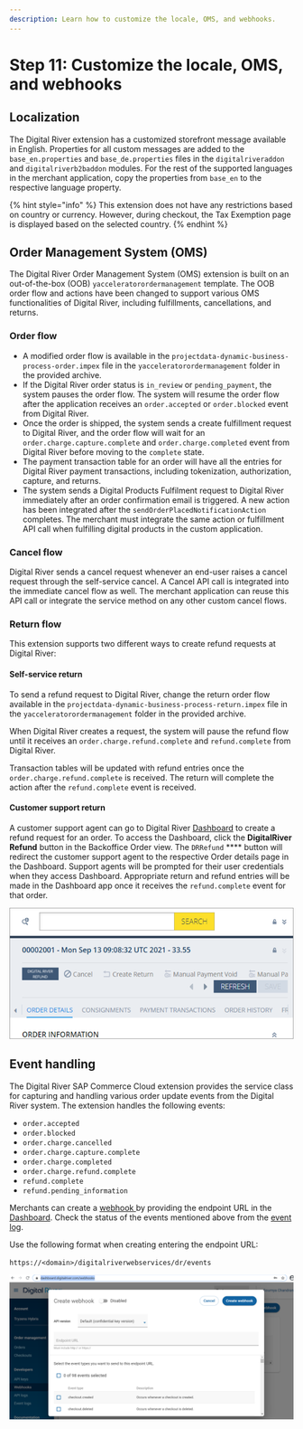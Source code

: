 ```yaml
---
description: Learn how to customize the locale, OMS, and webhooks.
---
```


# Step 11: Customize the locale, OMS, and webhooks

## Localization

The Digital River extension has a customized storefront message available in English. Properties for all custom messages are added to the `base_en.properties` and `base_de.properties` files in the `digitalriveraddon` and `digitalriverb2baddon` modules. For the rest of the supported languages in the merchant application, copy the properties from `base_en` to the respective language property.

{% hint style="info" %}
This extension does not have any restrictions based on country or currency. However, during checkout, the Tax Exemption page is displayed based on the selected country.
{% endhint %}

## Order Management System (OMS)&#x20;

The Digital River Order Management System (OMS) extension is built on an out-of-the-box (OOB) `yacceleratorordermanagement` template. The OOB order flow and actions have been changed to support various OMS functionalities of Digital River, including fulfillments, cancellations, and returns.

### Order flow

* A modified order flow is available in the `projectdata-dynamic-business-process-order.impex` file in the `yacceleratorordermanagement` folder in the provided archive.
* If the Digital River order status is `in_review` or `pending_payment`, the system pauses the order flow. The system will resume the order flow after the application receives an `order.accepted` or `order.blocked` event from Digital River.
* Once the order is shipped, the system sends a create fulfillment request to Digital River, and the order flow will wait for an `order.charge.capture.complete` and `order.charge.completed` event from Digital River before moving to the `complete` state.
* The payment transaction table for an order will have all the entries for Digital River payment transactions, including tokenization, authorization, capture, and returns.
* The system sends a Digital Products Fulfilment request to Digital River immediately after an order confirmation email is triggered. A new action has been integrated after the `sendOrderPlacedNotificationAction` completes. The merchant must integrate the same action or fulfillment API call when fulfilling digital products in the custom application.

### Cancel flow

Digital River sends a cancel request whenever an end-user raises a cancel request through the self-service cancel. A Cancel API call is integrated into the immediate cancel flow as well. The merchant application can reuse this API call or integrate the service method on any other custom cancel flows.

### Return flow

This extension supports two different ways to create refund requests at Digital River:

#### Self-service return

To send a refund request to Digital River, change the return order flow available in the `projectdata-dynamic-business-process-return.impex` file in the `yacceleratorordermanagement` folder in the provided archive.

When Digital River creates a request, the system will pause the refund flow until it receives an `order.charge.refund.complete` and `refund.complete` from Digital River.

Transaction tables will be updated with refund entries once the `order.charge.refund.complete` is received. The return will complete the action after the `refund.complete` event is received.

#### Customer support return

A customer support agent can go to Digital River [Dashboard](https://dashboard.digitalriver.com/login) to create a refund request for an order. To access the Dashboard, click the **DigitalRiver Refund** button in the Backoffice Order view. The `DRRefund` **** button will redirect the customer support agent to the respective Order details page in the Dashboard. Support agents will be prompted for their user credentials when they access Dashboard. Appropriate return and refund entries will be made in the Dashboard app once it receives the  `refund.complete` event for that order.

![](<../.gitbook/assets/Digital River Refund.png>)

## Event handling

The Digital River SAP Commerce Cloud extension provides the service class for capturing and handling various order update events from the Digital River system. The extension handles the following events:

* `order.accepted`
* `order.blocked`
* `order.charge.cancelled`
* `order.charge.capture.complete`
* `order.charge.completed`
* `order.charge.refund.complete`
* `refund.complete`
* `refund.pending_information`

Merchants can create a [webhook ](https://docs.digitalriver.com/digital-river-api/administration/dashboard/developers/webhooks/creating-a-webhook)by providing the endpoint URL in the [Dashboard](https://dashboard.digitalriver.com). Check the status of the events mentioned above from the [event log](https://docs.digitalriver.com/digital-river-api/administration/dashboard/developers/event-logs).

Use the following format when creating entering the endpoint URL:

`https://<domain>/digitalriverwebservices/dr/events`

![](../.gitbook/assets/10createwebhook.png)

